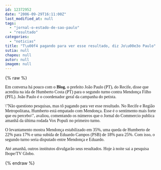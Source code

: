 ```yaml
---
id: 12372952
date: "2006-09-29T16:11:00Z"
last_modified_at: null
tags:
  - "jornal-o-estado-de-sao-paulo"
  - "resultado"
categories:
  - "noticias"
title: "T\u00f4 pagando para ver esse resultado, diz Jo\u00e3o Paulo"
sutia: null
chapeu: null
autor: null
imagem: null
---
```

{% raw %}
<p><P><FONT face=Verdana>Em conversa há pouco com o <STRONG>Blog</STRONG>, o prefeito João Paulo (PT), do Recife, disse que acredita na ida de Humberto Costa (PT) para o segundo turno contra Mendonça Filho (PFL). João Paulo é o coordenador geral da campanha do petista.</FONT></P></p>
<p><P><FONT face=Verdana>\"Não questiono pesquisas, mas tô pagando para ver esse resultado. No Recife e Região Metropolitana, Humberto está empatado com Mendonça. Esse é o sentimento mais forte que eu percebo\", avaliou, comentando os números que o Jornal do Commercio publica amanhã da última rodada Vox Populi no primeiro turno.</FONT></P></p>
<p><P><FONT face=Verdana>O levantamento mostra Mendonça estabilizado em 35%, uma queda de Humberto de 22% para 17% e uma subida de Eduardo Campos (PSB) de 18% para 25%. Com isso, o segundo turno seria disputado entre Mendonça e Eduardo.</FONT></P></p>
<p><P><FONT face=Verdana>Até amanhã, outros institutos divulgarão seus resultados. Hoje à noite sai a pesquisa Ibope/TV Globo.</FONT></P> </p>
{% endraw %}